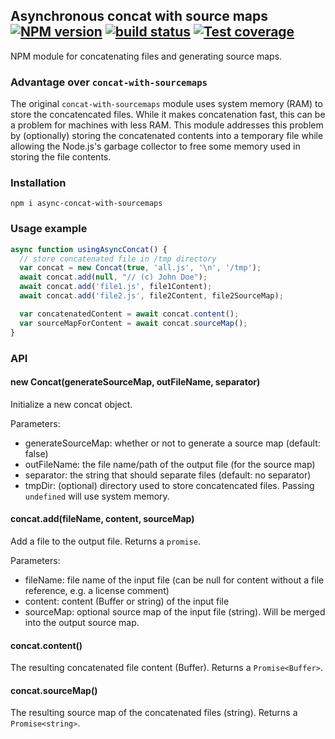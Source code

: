 ## Asynchronous concat with source maps [![NPM version][npm-image]][npm-url] [![build status][travis-image]][travis-url] [![Test coverage][coveralls-image]][coveralls-url]

NPM module for concatenating files and generating source maps.

### Advantage over `concat-with-sourcemaps`

The original `concat-with-sourcemaps` module uses system memory (RAM) to store the concatencated files. While it makes concatenation fast,
this can be a problem for machines with less RAM. This module addresses this problem by (optionally) storing the concatenated contents into a temporary
file while allowing the Node.js's garbage collector to free some memory used in storing the file contents.

### Installation

```
npm i async-concat-with-sourcemaps
```

### Usage example

```js
async function usingAsyncConcat() {
  // store concatenated file in /tmp directory
  var concat = new Concat(true, 'all.js', '\n', '/tmp');
  await concat.add(null, "// (c) John Doe");
  await concat.add('file1.js', file1Content);
  await concat.add('file2.js', file2Content, file2SourceMap);

  var concatenatedContent = await concat.content();
  var sourceMapForContent = await concat.sourceMap();
}
```

### API

#### new Concat(generateSourceMap, outFileName, separator)

Initialize a new concat object.

Parameters:

- generateSourceMap: whether or not to generate a source map (default: false)
- outFileName: the file name/path of the output file (for the source map)
- separator: the string that should separate files (default: no separator)
- tmpDir: (optional) directory used to store concatencated files. Passing `undefined` will use system memory.

#### concat.add(fileName, content, sourceMap)

Add a file to the output file. Returns a `promise`.

Parameters:

- fileName: file name of the input file (can be null for content without a file reference, e.g. a license comment)
- content: content (Buffer or string) of the input file
- sourceMap: optional source map of the input file (string). Will be merged into the output source map.

#### concat.content()

The resulting concatenated file content (Buffer). Returns a `Promise<Buffer>`.

#### concat.sourceMap()

The resulting source map of the concatenated files (string). Returns a `Promise<string>`.

[coveralls-image]: https://img.shields.io/coveralls/adonespitogo/async-concat-with-sourcemaps.svg
[coveralls-url]: https://coveralls.io/r/adonespitogo/async-concat-with-sourcemaps?branch=master
[npm-image]: https://img.shields.io/npm/v/concat-with-sourcemaps.svg
[npm-url]: https://www.npmjs.com/package/concat-with-sourcemaps
[travis-image]: https://img.shields.io/travis/adonespitogo/async-concat-with-sourcemaps.svg
[travis-url]: https://travis-ci.org/adonespitogo/async-concat-with-sourcemaps
